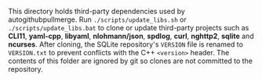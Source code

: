 This directory holds third-party dependencies used by autogithubpullmerge.
Run `./scripts/update_libs.sh` or `./scripts/update_libs.bat` to clone or update
third-party projects such as **CLI11**, **yaml-cpp**, **libyaml**, **nlohmann/json**,
**spdlog**, **curl**, **nghttp2**, **sqlite** and **ncurses**. After cloning, the SQLite
repository's `VERSION` file is renamed to `VERSION.txt` to prevent conflicts
with the C++ `<version>` header. The contents of this folder are ignored by
git so clones are not committed to the repository.
